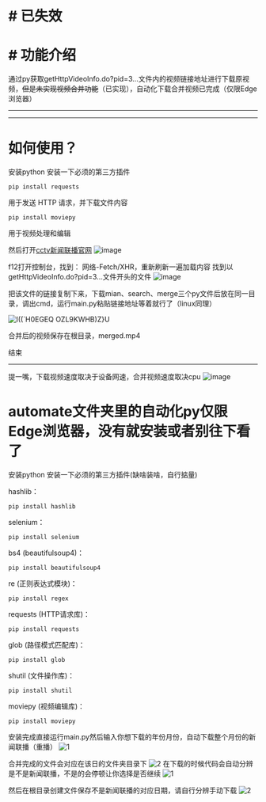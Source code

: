 
# # 已失效

# # 功能介绍
通过py获取getHttpVideoInfo.do?pid=3...文件内的视频链接地址进行下载原视频，~~但是未实现视频合并功能~~（已实现），自动化下载合并视频已完成（仅限Edge浏览器）

------------

------------


#  如何使用？
安装python
安装一下必须的第三方插件


```shell
pip install requests

```
用于发送 HTTP 请求，并下载文件内容


```shell
pip install moviepy

```
用于视频处理和编辑


然后打开[cctv新闻联播官网](https://tv.cctv.com/lm/xwlb/?spm=C94212.P4YnMod9m2uD.EfOoEZcMXuiv.1 "cctv新闻联播官网")
![image](https://github.com/mcmtYu/cctv_news_download/assets/68932312/6428796a-3dc7-46b9-a222-01eb89bda9f3)


f12打开控制台，找到：
网络-Fetch/XHR，重新刷新一遍加载内容
找到以getHttpVideoInfo.do?pid=3...文件开头的文件
![image](https://github.com/mcmtYu/cctv_news_download/assets/68932312/06721f53-2005-4637-bea5-86fe3df17c72)


把该文件的链接复制下来，下载mian、search、merge三个py文件后放在同一目录，调出cmd，运行main.py粘贴链接地址等着就行了（linux同理）

![I((`H0EGEQ OZL9KWHB)Z}U](https://github.com/AsisYu/cctv_news_download/assets/68932312/51e376a2-16ef-498e-9ec9-30cb3e604498)


合并后的视频保存在根目录，merged.mp4

结束

------------

提一嘴，下载视频速度取决于设备网速，合并视频速度取决cpu
![image](https://github.com/mcmtYu/cctv_news_download/assets/68932312/f7f10ccd-50ee-4854-ba0f-e246e2a3a9d5)


#  automate文件夹里的自动化py仅限Edge浏览器，没有就安装或者别往下看了

安装python
安装一下必须的第三方插件(缺啥装啥，自行掂量)

hashlib：
```shell
pip install hashlib

```

selenium：
```shell
pip install selenium

```

bs4 (beautifulsoup4)：
```shell
pip install beautifulsoup4

```

re (正则表达式模块)：
```shell
pip install regex

```

requests (HTTP请求库)：
```shell
pip install requests

```

glob (路径模式匹配库)：
```shell
pip install glob

```

shutil (文件操作库)：
```shell
pip install shutil

```

moviepy (视频编辑库)：
```shell
pip install moviepy

```
安装完成直接运行main.py然后输入你想下载的年份月份，自动下载整个月份的新闻联播（重播）
![1](https://github.com/AsisYu/cctv_news_download/assets/68932312/0a5964db-47ec-4377-b699-934bbccc59e2)

合并完成的文件会对应在该日的文件夹目录下
![2](https://github.com/AsisYu/cctv_news_download/assets/68932312/88a1273e-1e7d-4d92-8d30-e0a34ab72a48)
在下载的时候代码会自动分辨是不是新闻联播，不是的会停顿让你选择是否继续
![1](https://github.com/AsisYu/cctv_news_download/assets/68932312/624a542f-2029-4848-9254-f13390b011d1)

然后在根目录创建文件保存不是新闻联播的对应日期，请自行分辨手动下载
![2](https://github.com/AsisYu/cctv_news_download/assets/68932312/b3b80c7f-a3d1-4ee4-af08-d8067f8b315b)

